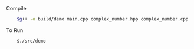 
Compile
```bash
    $g++ -o build/demo main.cpp complex_number.hpp complex_number.cpp 
```
To Run
```
    $./src/demo
```
